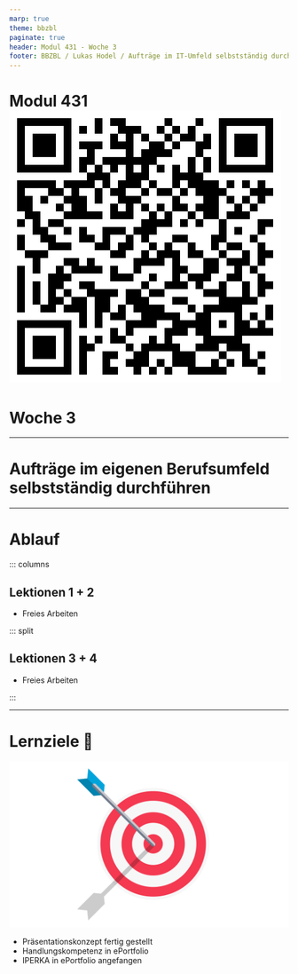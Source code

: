 ```yaml
---
marp: true
theme: bbzbl
paginate: true
header: Modul 431 - Woche 3
footer: BBZBL / Lukas Hodel / Aufträge im IT-Umfeld selbstständig durchführen
---
```


<!-- _class: cover -->

# Modul 431 [![h:120px](./images/qrcode-woche1.svg)](https://codingluke.github.io/bbzbl-modul-431/docs/lektionen/woche-1)
# <!--fit--> Woche 3

---

<!-- _class: big -->

# **Aufträge** im eigenen Berufsumfeld **selbstständig durchführen**

---

# Ablauf

::: columns

## Lektionen **1 + 2**

- Freies Arbeiten

::: split

## Lektionen **3 + 4**

- Freies Arbeiten

:::

---

# Lernziele :dart:

![bg right fit](./images/goals.png)

- Präsentationskonzept fertig gestellt
- Handlungskompetenz in ePortfolio
- IPERKA in ePortfolio angefangen

